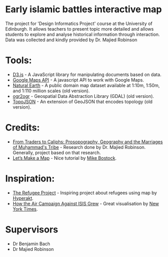 # Early islamic battles interactive map
The project for 'Design Informatics Project' course at the University of Edinburgh. It allows teachers to present topic more detailed and allows students to explore and analyse historical information through interaction. Data was collected and kindly provided by Dr. Majied Robinson

# Tools:
* [D3.js](https://d3js.org/) - A JavaScript library for manipulating documents based on data.
* [Google Maps API](https://developers.google.com/maps/documentation/javascript/tutorial) - A javascript API to work with Google Maps.
* [Natural Earth](http://www.naturalearthdata.com/) - A public domain map dataset available at 1:10m, 1:50m, and 1:110 million scales (old version).
* [ogr2ogr](http://www.gdal.org/ogr2ogr.html) - Geospatial Data Abstraction Library (GDAL) (old version).
* [TopoJSON](https://github.com/mbostock/topojson) - An extension of GeoJSON that encodes topology (old version).

# Credits:
* [From Traders to Caliphs: Prosopography, Geography and the Marriages of Muḥammad's Tribe](https://doi.org/10.1080/09503110.2016.1153297) - Research done by Dr. Majied Robinson. Generally, project based on that research.
* [Let’s Make a Map](https://bost.ocks.org/mike/map/) - Nice tutorial by [Mike Bostock](https://github.com/mbostock).

# Inspiration:
* [The Refugee Project](http://www.therefugeeproject.org/) - Inspiring project about refugees using map by [Hyperakt](http://hyperakt.com/).
* [How the Air Campaign Against ISIS Grew](https://www.nytimes.com/interactive/2014/12/31/world/middleeast/isis-airstrikes-map.html?action=click&contentCollection=World&region=Footer&module=WhatsNext&version=WhatsNext&contentID=WhatsNext&moduleDetail=undefined&pgtype=Multimedia) - Great visualisation by [New York Times](https://www.nytimes.com/).

# Supervisors
* Dr Benjamin Bach
* Dr Majied Robinson